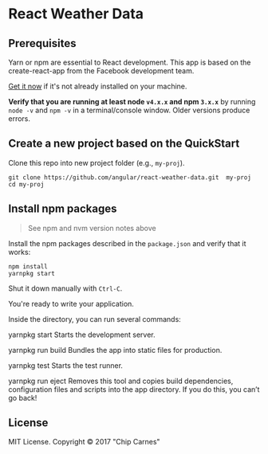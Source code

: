 # React Weather Data

## Prerequisites

Yarn or npm are essential to React development. This app is based on the create-react-app from the Facebook development team.

<a href="https://docs.npmjs.com/getting-started/installing-node" target="_blank" title="Installing Node.js and updating npm">
Get it now</a> if it's not already installed on your machine.

**Verify that you are running at least node `v4.x.x` and npm `3.x.x`**
by running `node -v` and `npm -v` in a terminal/console window.
Older versions produce errors.

## Create a new project based on the QuickStart

Clone this repo into new project folder (e.g., `my-proj`).
```shell
git clone https://github.com/angular/react-weather-data.git  my-proj
cd my-proj
```

## Install npm packages

> See npm and nvm version notes above

Install the npm packages described in the `package.json` and verify that it works:

```shell
npm install
yarnpkg start
```

Shut it down manually with `Ctrl-C`.

You're ready to write your application.

Inside the directory, you can run several commands:

  yarnpkg start
    Starts the development server.

  yarnpkg run build
    Bundles the app into static files for production.

  yarnpkg test
    Starts the test runner.

  yarnpkg run eject
    Removes this tool and copies build dependencies, configuration files
    and scripts into the app directory. If you do this, you can’t go back!


License
-------

MIT License. Copyright &copy; 2017 "Chip Carnes"
